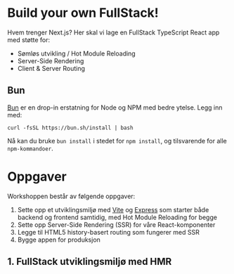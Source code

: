 # Build your own FullStack!

Hvem trenger Next.js? Her skal vi lage en FullStack TypeScript React app med støtte for:

- Sømløs utvikling / Hot Module Reloading
- Server-Side Rendering
- Client & Server Routing

## Bun

[Bun](https://bun.dev) er en drop-in erstatning for Node og NPM med bedre ytelse. Legg inn med:

```
curl -fsSL https://bun.sh/install | bash
```

Nå kan du bruke `bun install` i stedet for `npm install`, og tilsvarende for alle `npm-kommandoer`.

# Oppgaver

Workshoppen består av følgende oppgaver:

1. Sette opp et utviklingsmiljø med [Vite](https://vitejs.dev) og [Express](https://expressjs.com) som starter både backend og frontend samtidig, med Hot Module Reloading for begge
1. Sette opp Server-Side Rendering (SSR) for våre React-komponenter
1. Legge til HTML5 history-basert routing som fungerer med SSR
1. Bygge appen for produksjon

## 1. FullStack utviklingsmiljø med HMR
